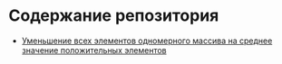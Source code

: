 # Содержание репозитория

- [Уменьшение всех элементов одномерного массива на среднее значение положительных элементов](dec-arr-el/)
